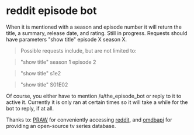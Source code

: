 # reddit episode bot
When it is mentioned with a season and episode number it will return the title, a summary, release date, and rating.
Still in progress.  Requests should have parameters "show title" episode X season X.

> Possible requests include, but are not limited to:

> "show title" season 1 episode 2

> "show title" s1e2

> "show title" S01E02
  
Of course, you either have to mention /u/the_episode_bot or reply to it to active it.  Currently it is only ran at certain times so it will take a while for the bot to reply, if at all.

Thanks to: [PRAW](https://praw.readthedocs.org/en/v3.1.0/) for conveniently accessing [reddit](https://www.reddit.com/), 
and [omdbapi](https://www.omdbapi.com) for providing an open-source tv series database.
